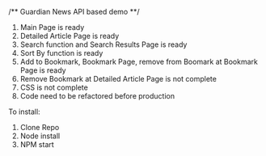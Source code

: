 /** Guardian News API based demo **/

1. Main Page is ready
2. Detailed Article Page is ready
3. Search function and Search Results Page is ready
4. Sort By function is ready
5. Add to Bookmark, Bookmark Page, remove from Boomark at Bookmark Page is ready
6. Remove Bookmark at Detailed Article Page is not complete
7. CSS is not complete
8. Code need to be refactored before production

To install:
1. Clone Repo
2. Node install
3. NPM start

